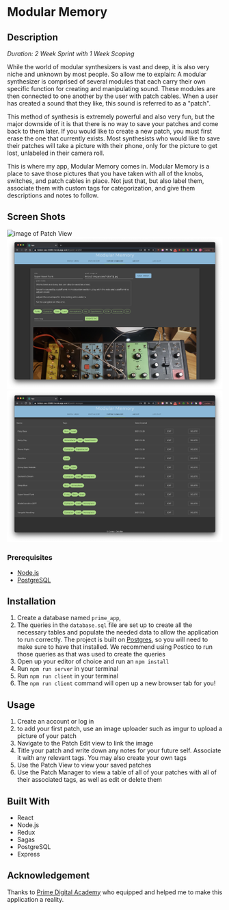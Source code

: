 # Modular Memory

## Description

_Duration: 2 Week Sprint with 1 Week Scoping_

While the world of modular synthesizers is vast and deep, it is also very niche and unknown by most people. So allow me to explain: A modular synthesizer is comprised of several modules that each carry their own specific function for creating and manipulating sound. These modules are then connected to one another by the user with patch cables. When a user has created a sound that they like, this sound is referred to as a "patch". 

This method of synthesis is extremely powerful and also very fun, but the major downside of it is that there is no way to save your patches and come back to them later. If you would like to create a new patch, you must first erase the one that currently exists. Most synthesists who would like to save their patches will take a picture with their phone, only for the picture to get lost, unlabeled in their camera roll.

This is where my app, Modular Memory comes in. Modular Memory is a place to save those pictures that you have taken with all of the knobs, switches, and patch cables in place. Not just that, but also label them, associate them with custom tags for categorization, and give them descriptions and notes to follow.

## Screen Shots
![image of Patch View](patch_view.png)
![image of Patch Edit](patch_edit.png)
![image of Patch Manager](patch_manager.png)

### Prerequisites

- [Node.js](https://nodejs.org/en/)
- [PostgreSQL](https://www.postgresql.org/)

## Installation

1. Create a database named `prime_app`,
2. The queries in the `database.sql` file are set up to create all the necessary tables and populate the needed data to allow the application to run correctly. The project is built on [Postgres](https://www.postgresql.org/download/), so you will need to make sure to have that installed. We recommend using Postico to run those queries as that was used to create the queries
4. Open up your editor of choice and run an `npm install`
5. Run `npm run server` in your terminal
6. Run `npm run client` in your terminal
7. The `npm run client` command will open up a new browser tab for you!

## Usage

1. Create an account or log in
2. to add your first patch, use an image uploader such as imgur to upload a picture of your patch
3. Navigate to the Patch Edit view to link the image
4. Title your patch and write down any notes for your future self. Associate it with any relevant tags. You may also create your own tags
5. Use the Patch View to view your saved patches
6. Use the Patch Manager to view a table of all of your patches with all of their associated tags, as well as edit or delete them


## Built With

- React
- Node.js
- Redux
- Sagas
- PostgreSQL
- Express


## Acknowledgement
Thanks to [Prime Digital Academy](www.primeacademy.io) who equipped and helped me to make this application a reality.
